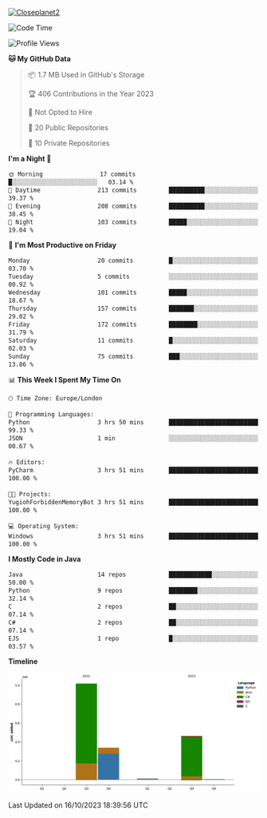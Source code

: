 [![Closeplanet2](https://github-readme-stats.vercel.app/api?username=Closeplanet2&show_icons=true&theme=tokyonight&count_private=true)]([https://github.com/Closeplanet2])

<!--START_SECTION:waka-->
![Code Time](http://img.shields.io/badge/Code%20Time-38%20hrs%2020%20mins-blue)

![Profile Views](http://img.shields.io/badge/Profile%20Views-97-blue)

**🐱 My GitHub Data** 

> 📦 1.7 MB Used in GitHub's Storage 
 > 
> 🏆 406 Contributions in the Year 2023
 > 
> 🚫 Not Opted to Hire
 > 
> 📜 20 Public Repositories 
 > 
> 🔑 10 Private Repositories 
 > 
**I'm a Night 🦉** 

```text
🌞 Morning                17 commits          █░░░░░░░░░░░░░░░░░░░░░░░░   03.14 % 
🌆 Daytime                213 commits         ██████████░░░░░░░░░░░░░░░   39.37 % 
🌃 Evening                208 commits         ██████████░░░░░░░░░░░░░░░   38.45 % 
🌙 Night                  103 commits         █████░░░░░░░░░░░░░░░░░░░░   19.04 % 
```
📅 **I'm Most Productive on Friday** 

```text
Monday                   20 commits          █░░░░░░░░░░░░░░░░░░░░░░░░   03.70 % 
Tuesday                  5 commits           ░░░░░░░░░░░░░░░░░░░░░░░░░   00.92 % 
Wednesday                101 commits         █████░░░░░░░░░░░░░░░░░░░░   18.67 % 
Thursday                 157 commits         ███████░░░░░░░░░░░░░░░░░░   29.02 % 
Friday                   172 commits         ████████░░░░░░░░░░░░░░░░░   31.79 % 
Saturday                 11 commits          █░░░░░░░░░░░░░░░░░░░░░░░░   02.03 % 
Sunday                   75 commits          ███░░░░░░░░░░░░░░░░░░░░░░   13.86 % 
```


📊 **This Week I Spent My Time On** 

```text
🕑︎ Time Zone: Europe/London

💬 Programming Languages: 
Python                   3 hrs 50 mins       █████████████████████████   99.33 % 
JSON                     1 min               ░░░░░░░░░░░░░░░░░░░░░░░░░   00.67 % 

🔥 Editors: 
PyCharm                  3 hrs 51 mins       █████████████████████████   100.00 % 

🐱‍💻 Projects: 
YugiohForbiddenMemoryBot 3 hrs 51 mins       █████████████████████████   100.00 % 

💻 Operating System: 
Windows                  3 hrs 51 mins       █████████████████████████   100.00 % 
```

**I Mostly Code in Java** 

```text
Java                     14 repos            ████████████░░░░░░░░░░░░░   50.00 % 
Python                   9 repos             ████████░░░░░░░░░░░░░░░░░   32.14 % 
C                        2 repos             ██░░░░░░░░░░░░░░░░░░░░░░░   07.14 % 
C#                       2 repos             ██░░░░░░░░░░░░░░░░░░░░░░░   07.14 % 
EJS                      1 repo              █░░░░░░░░░░░░░░░░░░░░░░░░   03.57 % 
```



**Timeline**

![Lines of Code chart](https://raw.githubusercontent.com/Closeplanet2/Closeplanet2/main/assets/bar_graph.png)


 Last Updated on 16/10/2023 18:39:56 UTC
<!--END_SECTION:waka-->
